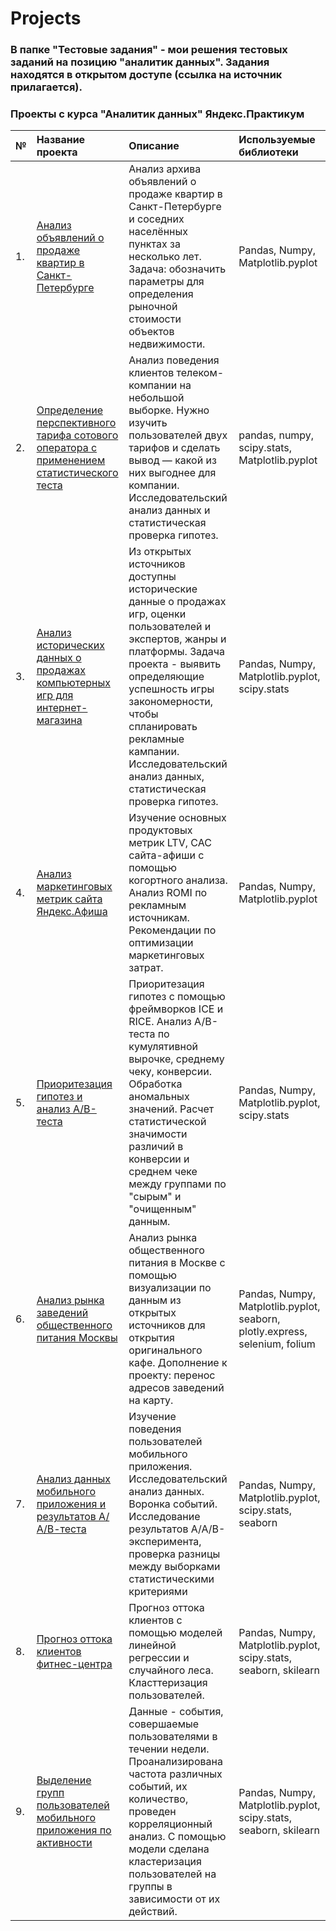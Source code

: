 # Projects

### В папке "Тестовые задания" - мои решения тестовых заданий на позицию "аналитик данных". Задания находятся в открытом доступе (ссылка на источник прилагается).

### Проекты с курса "Аналитик данных" Яндекс.Практикум

|№ | Название проекта                                                                         |Описание  |Используемые библиотеки  |
|--| :----------------------------------------------------------------------------------------|:-------- |:------------------------|
|1.| [Анализ объявлений о продаже квартир в Санкт-Петербурге](https://github.com/soniasemenova/Projects/tree/main) |Анализ архива объявлений о продаже квартир в Санкт-Петербурге и соседних населённых пунктах за несколько лет. Задача: обозначить параметры для определения рыночной стоимости объектов недвижимости. |Pandas, Numpy, Matplotlib.pyplot|
|2.| [Определение перспективного тарифа сотового оператора с применением статистического теста](https://github.com/soniasemenova/Projects/tree/main) | Анализ поведения клиентов телеком-компании на небольшой выборке. Нужно изучить пользователей двух тарифов и сделать вывод — какой из них выгоднее для компании. Исследовательский анализ данных и статистическая проверка гипотез. |pandas, numpy, scipy.stats, Matplotlib.pyplot|
|3.| [Анализ исторических данных о продажах компьютерных игр для интернет-магазина](https://github.com/soniasemenova/Projects/tree/main) |Из открытых источников доступны исторические данные о продажах игр, оценки пользователей и экспертов, жанры и платформы. Задача проекта - выявить определяющие успешность игры закономерности, чтобы спланировать рекламные кампании. Исследовательский анализ данных, статистическая проверка гипотез. |Pandas, Numpy, Matplotlib.pyplot, scipy.stats|
|4.| [Анализ маркетинговых метрик сайта Яндекс.Афиша](https://github.com/soniasemenova/Projects/tree/main) | Изучение основных продуктовых метрик LTV, CAC сайта-афиши с помощью когортного анализа. Анализ ROMI по рекламным источникам. Рекомендации по оптимизации маркетинговых затрат.|Pandas, Numpy, Matplotlib.pyplot|
|5.| [Приоритезация гипотез и анализ А/В-теста](https://github.com/soniasemenova/Projects/tree/main) |Приоритезация гипотез с помощью фреймворков ICE и RICE. Анализ A/B-теста по кумулятивной вырочке, среднему чеку, конверсии. Обработка аномальных значений. Расчет статистической значимости различий в конверсии и среднем чеке между группами по "сырым" и "очищенным" данным. |Pandas, Numpy, Matplotlib.pyplot, scipy.stats|
|6.| [Анализ рынка заведений общественного питания Москвы](https://github.com/soniasemenova/Projects/tree/main) |Анализ рынка общественного питания в Москве с помощью визуализации по данным из открытых источников для открытия оригинального кафе. Дополнение к проекту: перенос адресов заведений на карту.|Pandas, Numpy, Matplotlib.pyplot, seaborn, plotly.express, selenium, folium|
|7.| [Анализ данных мобильного приложения и результатов А/А/В-теста](/Анализ-данных-мобильного-приложения-и-результатов-А-А-В-теста/readme.md) |Изучение поведения пользователей мобильного приложения. Исследовательский анализ данных. Воронка событий. Исследование результатов A/A/B-эксперимента, проверка разницы между выборками статистическими критериями |Pandas, Numpy, Matplotlib.pyplot, scipy.stats, seaborn |
|8.| [Прогноз оттока клиентов фитнес-центра](https://github.com/soniasemenova/Projects/tree/main) |Прогноз оттока клиентов с помощью моделей линейной регрессии и случайного леса. Класттеризация пользователей. |Pandas, Numpy, Matplotlib.pyplot, scipy.stats, seaborn, skilearn|
|9.| [Выделение групп пользователей мобильного приложения по активности](https://github.com/soniasemenova/Projects/tree/main) | Данные - события, совершаемые пользователями в течении недели. Проанализирована частота различных событий, их количество, проведен корреляционный анализ. С помощью модели сделана кластеризация пользователей на группы в зависимости от их действий. |Pandas, Numpy, Matplotlib.pyplot, scipy.stats, seaborn, skilearn|


